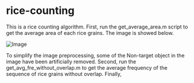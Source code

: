 # rice-counting
This is a rice counting algorithm. 
First, run the get_average_area.m script to get the average area of each rice grains. The image is showed below.

![Image](https://github.com/ChrisLinSJTU/rice-counting/tree/master/image-in-readme/img_area.png)

To simplify the image preprocessing, some of the Non-target object in the image have been artificially removed.
Second, run the get_avg_fre_without_overlap.m to get the average frequency of the sequence of rice grains without overlap.
Finally, 
